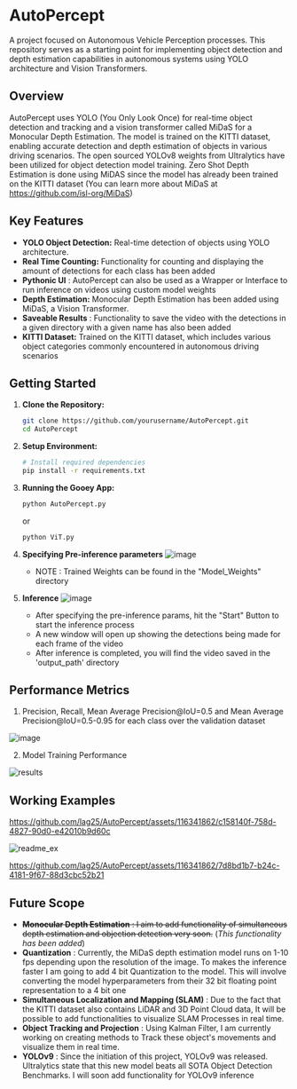 # AutoPercept
A project focused on Autonomous Vehicle Perception processes. This repository serves as a starting point for implementing object detection and depth estimation capabilities in autonomous systems using YOLO architecture and Vision Transformers.

## Overview
AutoPercept uses YOLO (You Only Look Once) for real-time object detection and tracking and a vision transformer called MiDaS for a Monocular Depth Estimation. The model is trained on the KITTI dataset, enabling accurate detection and depth estimation of objects in various driving scenarios. The open sourced YOLOv8 weights from Ultralytics have been utilized for object detection model training. Zero Shot Depth Estimation is done using MiDAS since the model has already been trained on the KITTI dataset (You can learn more about MiDaS at https://github.com/isl-org/MiDaS)

## Key Features
- **YOLO Object Detection:** Real-time detection of objects using YOLO architecture.
- **Real Time Counting:** Functionality for counting and displaying the amount of detections for each class has been added
- **Pythonic UI** : AutoPercept can also be used as a Wrapper or Interface to run inference on videos using custom model weights
- **Depth Estimation:** Monocular Depth Estimation has been added using MiDaS, a Vision Transformer.
- **Saveable Results** : Functionality to save the video with the detections in a given directory with a given name has also been added
- **KITTI Dataset:** Trained on the KITTI dataset, which includes various object categories commonly encountered in autonomous driving scenarios

## Getting Started
1. **Clone the Repository:**
    ```bash
    git clone https://github.com/yourusername/AutoPercept.git
    cd AutoPercept
    ```
2. **Setup Environment:**
    ```bash
   # Install required dependencies
    pip install -r requirements.txt
    ```

4. **Running the Gooey App:**
   ```bash
   python AutoPercept.py
    ```
      or
   ```bash
   python ViT.py
   ```

6. **Specifying Pre-inference parameters**
    ![image](https://github.com/lag25/AutoPercept/assets/116341862/694004f0-da32-4a91-a544-fb0fd4de4836)

    
    
    - NOTE : Trained Weights can be found in the "Model_Weights" directory
  
7. **Inference**
    ![image](https://github.com/lag25/AutoPercept/assets/116341862/1e13563f-3717-4774-a802-d97459bb86f9)

   - After specifying the pre-inference params, hit the "Start" Button to start the inference process
   - A new window will open up showing the detections being made for each frame of the video
   - After inference is completed, you will find the video saved in the 'output_path' directory

## Performance Metrics
1. Precision, Recall, Mean Average Precision@IoU=0.5 and Mean Average Precision@IoU=0.5-0.95 for each class over the validation dataset

![image](https://github.com/lag25/AutoPercept/assets/116341862/a99057b6-73df-4d3f-8e44-fae4197a5711)

2. Model Training Performance

![results](https://github.com/lag25/AutoPercept/assets/116341862/4a3964e9-4940-4f4c-b4b6-4cb70dd03f35)

## Working Examples
https://github.com/lag25/AutoPercept/assets/116341862/c158140f-758d-4827-90d0-e42010b9d60c

![readme_ex](https://github.com/lag25/AutoPercept/assets/116341862/e123094e-683e-4043-8ea3-c34cfeb64ab7)


https://github.com/lag25/AutoPercept/assets/116341862/7d8bd1b7-b24c-4181-9f67-88d3cbc52b21


## Future Scope
- ~~**Monocular Depth Estimation** : I aim to add functionality of simultaneous depth estimation and objection detection very soon.~~ (_This functionality has been added_)
- **Quantization** : Currently, the MiDaS depth estimation model runs on 1-10 fps depending upon the resolution of the image. To makes the inference faster I am going to add 4 bit Quantization to the model. This will involve converting the model hyperparameters from their 32 bit floating point representation to a 4 bit one
- **Simultaneous Localization and Mapping (SLAM)** : Due to the fact that the KITTI dataset also contains LiDAR and 3D Point Cloud data, It will be possible to add functionalities to visualize SLAM Processes in real time.
- **Object Tracking and Projection** : Using Kalman Filter, I am currently working on creating methods to Track these object's movements and visualize them in real time.
- **YOLOv9** : Since the initiation of this project, YOLOv9 was released. Ultralytics state that this new model beats all SOTA Object Detection Benchmarks. I will soon add functionality for YOLOv9 inference


